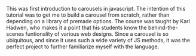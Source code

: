 This was first introduction to carousels in javascript.  The intention of this tutorial was to get me to build a carousel from scratch, rather than depending on a library of premade options.  The course was taught by Karl Hadwen, who makes it a point that his students know the behind-the-scenes funtionality of various web designs.  Since a carousel is so ubiquitous, and since it uses such a wide variety of JS methods, it was the perfect project to further familiarize myself with the language.
